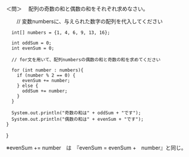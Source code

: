 ＜問＞
　配列の奇数の和と偶数の和をそれぞれ求めなさい。
 
   　　// 変数numbersに、与えられた数字の配列を代入してください

      int[] numbers = {1, 4, 6, 9, 13, 16};

      int oddSum = 0;
      int evenSum = 0;

      // for文を用いて、配列numbersの偶数の和と奇数の和を求めてください
      
      for (int number : numbers){
        if (number % 2 == 0) {
          evenSum += number;
        } else {
          oddSum += number;
        }
      }

      System.out.println("奇数の和は" + oddSum + "です");
      System.out.println("偶数の和は" + evenSum + "です");
    }
  }


※evenSum += number　は　『evenSum = evenSum +　number』と同じ。
